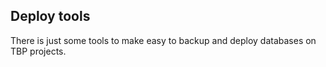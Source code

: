 ## Deploy tools

There is just some tools to make easy to backup and deploy databases on TBP
projects.